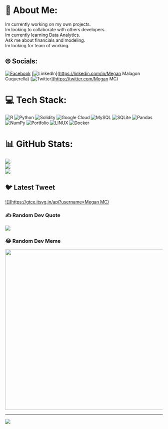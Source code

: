 # 💫 About Me:
lm currently working on my own projects.<br>lm looking to collaborate with others developers.<br>lm currently learning Data Analytics.<br>Ask me about financials and modeling.<br>lm looking for team of working.<br>


## 🌐 Socials:
[![Facebook](https://img.shields.io/badge/Facebook-%231877F2.svg?logo=Facebook&logoColor=white)]((https://www.facebook.com/megan.malagoncuquerella)) [![LinkedIn](https://img.shields.io/badge/LinkedIn-%230077B5.svg?logo=linkedin&logoColor=white)](https://linkedin.com/in/Megan Malagon Cuquerella) [![Twitter](https://img.shields.io/badge/Twitter-%231DA1F2.svg?logo=Twitter&logoColor=white)](https://twitter.com/Megan MC) 

# 💻 Tech Stack:
![R](https://img.shields.io/badge/r-%23276DC3.svg?style=for-the-badge&logo=r&logoColor=white) ![Python](https://img.shields.io/badge/python-3670A0?style=for-the-badge&logo=python&logoColor=ffdd54) ![Solidity](https://img.shields.io/badge/Solidity-%23363636.svg?style=for-the-badge&logo=solidity&logoColor=white) ![Google Cloud](https://img.shields.io/badge/Google%20Cloud-%234285F4.svg?style=for-the-badge&logo=google-cloud&logoColor=white) ![MySQL](https://img.shields.io/badge/mysql-%2300f.svg?style=for-the-badge&logo=mysql&logoColor=white) ![SQLite](https://img.shields.io/badge/sqlite-%2307405e.svg?style=for-the-badge&logo=sqlite&logoColor=white) ![Pandas](https://img.shields.io/badge/pandas-%23150458.svg?style=for-the-badge&logo=pandas&logoColor=white) ![NumPy](https://img.shields.io/badge/numpy-%23013243.svg?style=for-the-badge&logo=numpy&logoColor=white) ![Portfolio](https://img.shields.io/badge/Portfolio-%23000000.svg?style=for-the-badge&logo=firefox&logoColor=#FF7139) ![LINUX](https://img.shields.io/badge/Linux-FCC624?style=for-the-badge&logo=linux&logoColor=black) ![Docker](https://img.shields.io/badge/docker-%230db7ed.svg?style=for-the-badge&logo=docker&logoColor=white)
# 📊 GitHub Stats:
![](https://github-readme-stats.vercel.app/api?username=macumegan&theme=synthwave&hide_border=false&include_all_commits=false&count_private=false)<br/>
![](https://github-readme-streak-stats.herokuapp.com/?user=macumegan&theme=synthwave&hide_border=false)<br/>
![](https://github-readme-stats.vercel.app/api/top-langs/?username=macumegan&theme=synthwave&hide_border=false&include_all_commits=false&count_private=false&layout=compact)

## 🐦 Latest Tweet
[![](https://gtce.itsvg.in/api?username=Megan MC)](https://github.com/VishwaGauravIn/github-twitter-card-embed)

### ✍️ Random Dev Quote
![](https://quotes-github-readme.vercel.app/api?type=horizontal&theme=tokyonight)

### 😂 Random Dev Meme
<img src="https://rm.up.railway.app/" width="512px"/>

---
[![](https://visitcount.itsvg.in/api?id=macumegan&icon=0&color=0)](https://visitcount.itsvg.in)

<!-- Proudly created with GPRM ( https://gprm.itsvg.in ) -->
